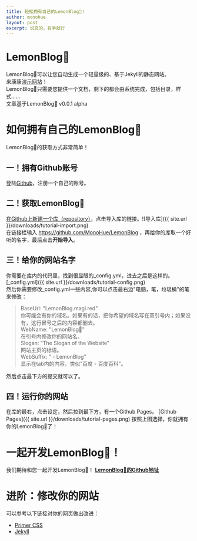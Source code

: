```yaml
---
title: 轻松拥有自己的LemonBlog🍋！
author: monohue
layout: post
excerpt: 说真的，有手就行
---
```


# LemonBlog🍋
LemonBlog🍋可以让您自动生成一个轻量级的、基于Jekyll的静态网站。  
来康康[演示网站](http://lemonblog.magi.red)！  
LemonBlog🍋只需要您提供一个文档，剩下的都会由系统完成，包括目录，样式……  
文章基于LemonBlog🍋 v0.0.1 alpha

# 如何拥有自己的LemonBlog🍋
LemonBlog🍋的获取方式非常简单！
## 一！拥有Github账号
登陆[Github](https://github.com)，注册一个自己的账号。
## 二！获取LemonBlog🍋
[在Github上新建一个库（repository）](https://github.com/new)，点击导入库的链接。![导入库]({{ site.url }}/downloads/tutorial-import.png)  
在链接栏输入 https://github.com/MonoHue/LemonBlog ，再给你的库取一个好听的名字，最后点击**开始导入**。
## 三！给你的网站名字
你需要在库内的代码里，找到很显眼的_config.yml，进去之后是这样的。[_config.yml]({{ site.url }}/downloads/tutorial-config.png)  
然后你需要修改_config.yml一些内容,你可以点击最右边"电脑，笔，垃圾桶"的笔来修改：
> BaseUrl: "LemonBlog.magi.red"  
> 你可能会有你的域名。如果有的话，把你希望的域名写在双引号内；如果没有，这行冒号之后的内容都删去。  
> WebName: "LemonBlog🍋"  
> 在引号内修改你的网站名。  
> Slogan: "The Slogan of the Website"  
> 网站主页的标语。  
> WebSuffix: " - LemonBlog"  
> 显示在tab内的内容，类似"百度 - 百度百科"。   

然后点击最下方的提交就可以了。
## 四！运行你的网站
在库的最右，点击设定，然后拉到最下方，有一个Github Pages。  [Github Pages]({{ site.url }}/downloads/tutorial-pages.png)
按照上图选择，你就拥有你的LemonBlog🍋了！

# 一起开发LemonBlog🍋！
我们期待和您一起开发LemonBlog🍋！ 
**[LemonBlog🍋的Github地址](https://github.com/MonoHue/LemonBlog)**

# 进阶：修改你的网站
可以参考以下链接对你的网页做出改进：
- [Primer CSS](https://primer.style)
- [Jekyll](https://jekyllrb.com)